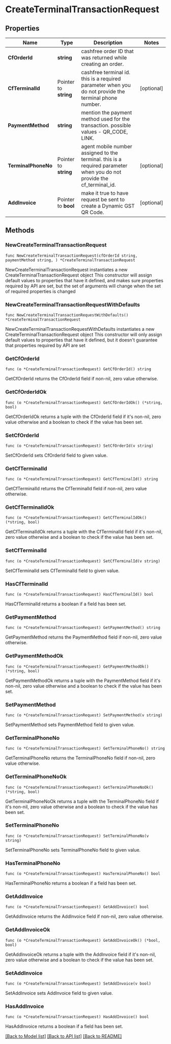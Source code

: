 # CreateTerminalTransactionRequest

## Properties

Name | Type | Description | Notes
------------ | ------------- | ------------- | -------------
**CfOrderId** | **string** | cashfree order ID that was returned while creating an order. | 
**CfTerminalId** | Pointer to **string** | cashfree terminal id. this is a required parameter when you do not provide the terminal phone number. | [optional] 
**PaymentMethod** | **string** | mention the payment method used for the transaction. possible values - QR_CODE, LINK. | 
**TerminalPhoneNo** | Pointer to **string** | agent mobile number assigned to the terminal. this is a required parameter when you do not provide the cf_terminal_id. | [optional] 
**AddInvoice** | Pointer to **bool** | make it true to have request be sent to create a Dynamic GST QR Code. | [optional] 

## Methods

### NewCreateTerminalTransactionRequest

`func NewCreateTerminalTransactionRequest(cfOrderId string, paymentMethod string, ) *CreateTerminalTransactionRequest`

NewCreateTerminalTransactionRequest instantiates a new CreateTerminalTransactionRequest object
This constructor will assign default values to properties that have it defined,
and makes sure properties required by API are set, but the set of arguments
will change when the set of required properties is changed

### NewCreateTerminalTransactionRequestWithDefaults

`func NewCreateTerminalTransactionRequestWithDefaults() *CreateTerminalTransactionRequest`

NewCreateTerminalTransactionRequestWithDefaults instantiates a new CreateTerminalTransactionRequest object
This constructor will only assign default values to properties that have it defined,
but it doesn't guarantee that properties required by API are set

### GetCfOrderId

`func (o *CreateTerminalTransactionRequest) GetCfOrderId() string`

GetCfOrderId returns the CfOrderId field if non-nil, zero value otherwise.

### GetCfOrderIdOk

`func (o *CreateTerminalTransactionRequest) GetCfOrderIdOk() (*string, bool)`

GetCfOrderIdOk returns a tuple with the CfOrderId field if it's non-nil, zero value otherwise
and a boolean to check if the value has been set.

### SetCfOrderId

`func (o *CreateTerminalTransactionRequest) SetCfOrderId(v string)`

SetCfOrderId sets CfOrderId field to given value.


### GetCfTerminalId

`func (o *CreateTerminalTransactionRequest) GetCfTerminalId() string`

GetCfTerminalId returns the CfTerminalId field if non-nil, zero value otherwise.

### GetCfTerminalIdOk

`func (o *CreateTerminalTransactionRequest) GetCfTerminalIdOk() (*string, bool)`

GetCfTerminalIdOk returns a tuple with the CfTerminalId field if it's non-nil, zero value otherwise
and a boolean to check if the value has been set.

### SetCfTerminalId

`func (o *CreateTerminalTransactionRequest) SetCfTerminalId(v string)`

SetCfTerminalId sets CfTerminalId field to given value.

### HasCfTerminalId

`func (o *CreateTerminalTransactionRequest) HasCfTerminalId() bool`

HasCfTerminalId returns a boolean if a field has been set.

### GetPaymentMethod

`func (o *CreateTerminalTransactionRequest) GetPaymentMethod() string`

GetPaymentMethod returns the PaymentMethod field if non-nil, zero value otherwise.

### GetPaymentMethodOk

`func (o *CreateTerminalTransactionRequest) GetPaymentMethodOk() (*string, bool)`

GetPaymentMethodOk returns a tuple with the PaymentMethod field if it's non-nil, zero value otherwise
and a boolean to check if the value has been set.

### SetPaymentMethod

`func (o *CreateTerminalTransactionRequest) SetPaymentMethod(v string)`

SetPaymentMethod sets PaymentMethod field to given value.


### GetTerminalPhoneNo

`func (o *CreateTerminalTransactionRequest) GetTerminalPhoneNo() string`

GetTerminalPhoneNo returns the TerminalPhoneNo field if non-nil, zero value otherwise.

### GetTerminalPhoneNoOk

`func (o *CreateTerminalTransactionRequest) GetTerminalPhoneNoOk() (*string, bool)`

GetTerminalPhoneNoOk returns a tuple with the TerminalPhoneNo field if it's non-nil, zero value otherwise
and a boolean to check if the value has been set.

### SetTerminalPhoneNo

`func (o *CreateTerminalTransactionRequest) SetTerminalPhoneNo(v string)`

SetTerminalPhoneNo sets TerminalPhoneNo field to given value.

### HasTerminalPhoneNo

`func (o *CreateTerminalTransactionRequest) HasTerminalPhoneNo() bool`

HasTerminalPhoneNo returns a boolean if a field has been set.

### GetAddInvoice

`func (o *CreateTerminalTransactionRequest) GetAddInvoice() bool`

GetAddInvoice returns the AddInvoice field if non-nil, zero value otherwise.

### GetAddInvoiceOk

`func (o *CreateTerminalTransactionRequest) GetAddInvoiceOk() (*bool, bool)`

GetAddInvoiceOk returns a tuple with the AddInvoice field if it's non-nil, zero value otherwise
and a boolean to check if the value has been set.

### SetAddInvoice

`func (o *CreateTerminalTransactionRequest) SetAddInvoice(v bool)`

SetAddInvoice sets AddInvoice field to given value.

### HasAddInvoice

`func (o *CreateTerminalTransactionRequest) HasAddInvoice() bool`

HasAddInvoice returns a boolean if a field has been set.


[[Back to Model list]](../README.md#documentation-for-models) [[Back to API list]](../README.md#documentation-for-api-endpoints) [[Back to README]](../README.md)


